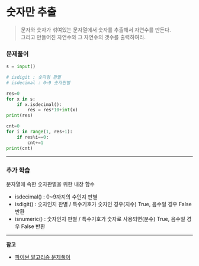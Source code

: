 숫자만 추출
===

> 문자와 숫자가 섞여있는 문자열에서 숫자를 추출해서 자연수를 만든다.    
> 그리고 만들어진 자연수와 그 자연수의 갯수를 출력하여라.   

### 문제풀이
```python
s = input()

# isdigit : 숫자형 판별
# isdecimal : 0~9 숫자판별

res=0
for x in s:
    if x.isdecimal():
        res = res*10+int(x)
print(res)

cnt=0
for i in range(1, res+1):
    if res%i==0:
        cnt+=1
print(cnt)
```
___
### 추가 학습
문자열에 속한 숫자판별을 위한 내장 함수
- isdecimal() : 0~9까지의 수인지 판별   
- isdigit() : 숫자인지 판별 / 특수기호가 숫자인 경우(지수) True, 음수일 경우 False 반환   
- isnumeric() : 숫자인지 판별 / 특수기호가 숫자로 사용되면(분수) True, 음수일 경우 False 반환



___
**참고**   
- [파이썬 알고리즘 문제풀이](https://www.inflearn.com/course/%ED%8C%8C%EC%9D%B4%EC%8D%AC-%EC%95%8C%EA%B3%A0%EB%A6%AC%EC%A6%98-%EB%AC%B8%EC%A0%9C%ED%92%80%EC%9D%B4-%EC%BD%94%EB%94%A9%ED%85%8C%EC%8A%A4%ED%8A%B8#)
